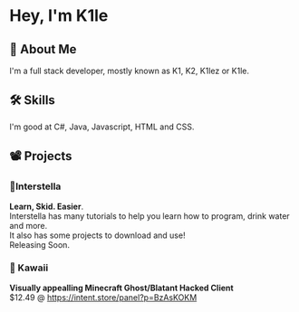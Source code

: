 
# Hey, I'm K1le


## 🚀 About Me
I'm a full stack developer, mostly known as K1, K2, K1lez or K1le.


## 🛠 Skills
I'm good at C#, Java, Javascript, HTML and CSS.
## 📽️ Projects
### 🥳Interstella
**Learn, Skid. Easier**.\
Interstella has many tutorials to help you learn how to program, drink water and more.\
It also has some projects to download and use!\
Releasing Soon.

### 💜 Kawaii
**Visually appealling Minecraft Ghost/Blatant Hacked Client**\
$12.49 @ https://intent.store/panel?p=BzAsKOKM
